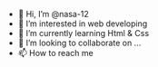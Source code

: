 - 👋 Hi, I’m @nasa-12
- 👀 I’m interested in web developing
- 🌱 I’m currently learning Html & Css
- 💞️ I’m looking to collaborate on ...
- 📫 How to reach me 

<!---
nasa-12/nasa-12 is a ✨ special ✨ repository because its `README.md` (this file) appears on your GitHub profile.
You can click the Preview link to take a look at your changes.
--->
